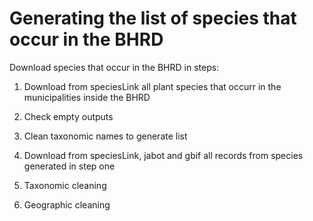 # Generating the list of species that occur in the BHRD 

Download species that occur in the BHRD in steps:

1. Download from speciesLink all plant species that occurr in the municipalities inside the BHRD

2. Check empty outputs 

3. Clean taxonomic names to generate list

4. Download from speciesLink, jabot and gbif all records from species generated in step one

5. Taxonomic cleaning 

6. Geographic cleaning
